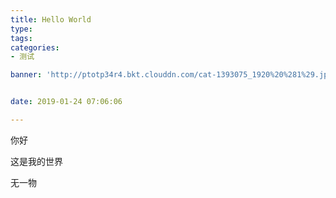 ```yaml
---
title: Hello World
type: 
tags:
categories: 
- 测试

banner: 'http://ptotp34r4.bkt.clouddn.com/cat-1393075_1920%20%281%29.jpg'


date: 2019-01-24 07:06:06

---
```



你好

这是我的世界

无一物

